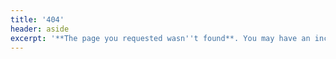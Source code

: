 ```yaml
---
title: '404'
header: aside
excerpt: '**The page you requested wasn''t found**. You may have an incorrect URL, or the file could have been moved or renamed. If you''re having problems finding a particular page, try searching the site or return to the [homepage](/).'
---
```


